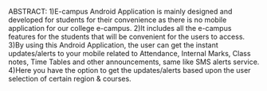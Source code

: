 ABSTRACT:
1)E-campus Android Application is mainly designed and developed for students for their convenience as there is no mobile  application for our college e-campus.
2)It includes all the e-campus features for the students that will be convenient for the users to access. 
3)By using this Android Application, the user can get the instant updates/alerts to your mobile related to Attendance,  Internal Marks, Class notes, Time Tables and other announcements, same like SMS alerts service.
4)Here you have the option to get the updates/alerts based upon the user selection of certain region & courses.


